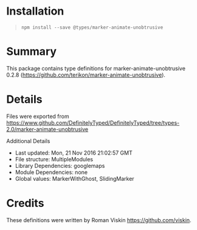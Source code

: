 # Installation
> `npm install --save @types/marker-animate-unobtrusive`

# Summary
This package contains type definitions for marker-animate-unobtrusive 0.2.8 (https://github.com/terikon/marker-animate-unobtrusive).

# Details
Files were exported from https://www.github.com/DefinitelyTyped/DefinitelyTyped/tree/types-2.0/marker-animate-unobtrusive

Additional Details
 * Last updated: Mon, 21 Nov 2016 21:02:57 GMT
 * File structure: MultipleModules
 * Library Dependencies: googlemaps
 * Module Dependencies: none
 * Global values: MarkerWithGhost, SlidingMarker

# Credits
These definitions were written by Roman Viskin <https://github.com/viskin>.
